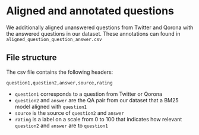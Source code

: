 # Aligned and annotated questions

We additionally aligned unanswered questions from Twitter and Qorona with the answered questions in our dataset.
These annotations can found in
`aligned_question_question_answer.csv`

## File structure

The csv file contains the following headers:
```
question1,question2,answer,source,rating
```

- `question1` corresponds to a question from Twitter or Qorona
- `question2` and `answer` are the QA pair from our dataset that a BM25 model aligned with `question1`
- `source` is the source of `question2` and `answer`
- `rating` is a label on a scale from 0 to 100 that indicates how relevant `question2` and `answer` are to `question1`
